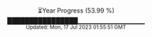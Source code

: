 <p align="center">
⏳Year Progress (53.99 %) <br>
████████████████▁▁▁▁▁▁▁▁▁▁▁▁▁▁ <br>
<sub>Updated: Mon, 17 Jul 2023 01:55:51 GMT</sub>
</p>

